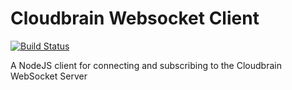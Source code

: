 # Cloudbrain Websocket Client 

[![Build Status](https://travis-ci.org/flysonic10/cloudbrain-websocket.svg?branch=master)](https://travis-ci.org/flysonic10/cloudbrain-websocket)

A NodeJS client for connecting and subscribing to the Cloudbrain WebSocket Server
